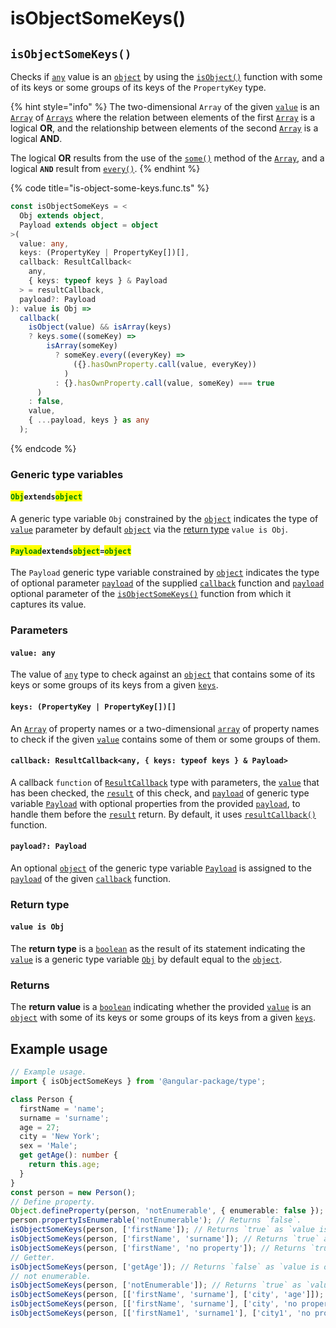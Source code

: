 # isObjectSomeKeys()

## `isObjectSomeKeys()`

Checks if [`any`](https://www.typescriptlang.org/docs/handbook/2/everyday-types.html#any) value is an [`object`](https://developer.mozilla.org/en-US/docs/Web/JavaScript/Reference/Global\_Objects/Object) by using the [`isObject()`](isobject.md) function with some of its keys or some groups of its keys of the `PropertyKey` type.

{% hint style="info" %}
The two-dimensional `Array` of the given [`value`](isobjectsomekeys.md#value-any) is an [`Array`](https://developer.mozilla.org/en-US/docs/Web/JavaScript/Reference/Global\_Objects/Array) of [`Arrays`](https://developer.mozilla.org/en-US/docs/Web/JavaScript/Reference/Global\_Objects/Array) where the relation between elements of the first [`Array`](https://developer.mozilla.org/en-US/docs/Web/JavaScript/Reference/Global\_Objects/Array) is a logical **OR**, and the relationship between elements of the second [`Array`](https://developer.mozilla.org/en-US/docs/Web/JavaScript/Reference/Global\_Objects/Array) is a logical **AND**.

The logical **OR** results from the use of the [`some()`](https://developer.mozilla.org/en-US/docs/Web/JavaScript/Reference/Global\_Objects/Array/some) method of the [`Array`](https://developer.mozilla.org/en-US/docs/Web/JavaScript/Reference/Global\_Objects/Array), and a logical **`AND`** result from [`every()`](https://developer.mozilla.org/en-US/docs/Web/JavaScript/Reference/Global\_Objects/Array/every).
{% endhint %}

{% code title="is-object-some-keys.func.ts" %}
```typescript
const isObjectSomeKeys = <
  Obj extends object,
  Payload extends object = object
>(
  value: any,
  keys: (PropertyKey | PropertyKey[])[],
  callback: ResultCallback<
    any,
    { keys: typeof keys } & Payload
  > = resultCallback,
  payload?: Payload
): value is Obj =>
  callback(
    isObject(value) && isArray(keys)
    ? keys.some((someKey) =>
        isArray(someKey)
          ? someKey.every((everyKey) =>
              ({}.hasOwnProperty.call(value, everyKey))
            )
          : {}.hasOwnProperty.call(value, someKey) === true
      )
    : false,
    value,
    { ...payload, keys } as any
  );
```
{% endcode %}

### Generic type variables

#### <mark style="color:green;">`Obj`</mark>`extends`<mark style="color:green;">`object`</mark>

A generic type variable `Obj` constrained by the [`object`](https://www.typescriptlang.org/docs/handbook/basic-types.html#object) indicates the type of [`value`](isobjectsomekeys.md#value-any) parameter by default [`object`](https://www.typescriptlang.org/docs/handbook/basic-types.html#object) via the [return type](isobjectsomekeys.md#return-type) `value is Obj`.

#### <mark style="color:green;">**`Payload`**</mark>**`extends`**<mark style="color:green;">**`object`**</mark>**`=`**<mark style="color:green;">**`object`**</mark>

The `Payload` generic type variable constrained by [`object`](https://www.typescriptlang.org/docs/handbook/basic-types.html#object) indicates the type of optional parameter [`payload`](../types/resultcallback.md#payload-payload) of the supplied [`callback`](isobjectsomekeys.md#callback-resultcallback-less-than-any-payload-greater-than) function and [`payload`](isobjectsomekeys.md#payload-payload) optional parameter of the [`isObjectSomeKeys()`](isobjectsomekeys.md#isobjectsomekeys) function from which it captures its value.

### Parameters

#### `value: any`

The value of [`any`](https://www.typescriptlang.org/docs/handbook/2/everyday-types.html#any) type to check against an [`object`](https://developer.mozilla.org/en-US/docs/Web/JavaScript/Reference/Global\_Objects/Object) that contains some of its keys or some groups of its keys from a given [`keys`](isobjectsomekeys.md#keys-propertykey-or-propertykey).

#### `keys: (PropertyKey | PropertyKey[])[]`

An [`Array`](https://developer.mozilla.org/en-US/docs/Web/JavaScript/Reference/Global\_Objects/Array) of property names or a two-dimensional [`array`](https://developer.mozilla.org/en-US/docs/Web/JavaScript/Reference/Global\_Objects/Array) of property names to check if the given [`value`](isobjectsomekeys.md#value-any) contains some of them or some groups of them.

#### `callback: ResultCallback<any, { keys: typeof keys } & Payload>`

A callback `function` of [`ResultCallback`](../types/resultcallback.md) type with parameters, the [`value`](isobjectsomekeys.md#value-any) that has been checked, the [`result`](../types/resultcallback.md#result-boolean) of this check, and [`payload`](../types/resultcallback.md#payload-payload) of generic type variable [`Payload`](isobjectsomekeys.md#payloadextendsobject) with optional properties from the provided [`payload`](isobjectsomekeys.md#payload-payload), to handle them before the [`result`](../types/resultcallback.md#result-boolean) return. By default, it uses [`resultCallback()`](../helper/resultcallback.md) function.

#### `payload?: Payload`

An optional [`object`](https://developer.mozilla.org/en-US/docs/Web/JavaScript/Reference/Global\_Objects/Object) of the generic type variable [`Payload`](isobjectsomekeys.md#payloadextendsobject) is assigned to the [`payload`](../types/resultcallback.md#payload-payload) of the given [`callback`](isobjectsomekeys.md#callback-resultcallback-less-than-any-payload-greater-than) function.

### Return type

#### `value is Obj`

The **return type** is a [`boolean`](https://www.typescriptlang.org/docs/handbook/basic-types.html#boolean) as the result of its statement indicating the [`value`](isobjectsomekeys.md#value-any) is a generic type variable [`Obj`](isobjectsomekeys.md#obj-extends-object) by default equal to the [`object`](https://www.typescriptlang.org/docs/handbook/basic-types.html#object).

### Returns

The **return value** is a [`boolean`](https://developer.mozilla.org/en-US/docs/Web/JavaScript/Reference/Global\_Objects/Boolean) indicating whether the provided [`value`](isobjectsomekeys.md#value-any) is an [`object`](https://developer.mozilla.org/en-US/docs/Web/JavaScript/Reference/Global\_Objects/Object) with some of its keys or some groups of its keys from a given [`keys`](isobjectsomekeys.md#keys-propertykey-or-propertykey).

## Example usage

```typescript
// Example usage.
import { isObjectSomeKeys } from '@angular-package/type';

class Person {
  firstName = 'name';
  surname = 'surname';
  age = 27;
  city = 'New York';
  sex = 'Male';
  get getAge(): number {
    return this.age;
  }
}
const person = new Person();
// Define property.
Object.defineProperty(person, 'notEnumerable', { enumerable: false });
person.propertyIsEnumerable('notEnumerable'); // Returns `false`.
isObjectSomeKeys(person, ['firstName']); // Returns `true` as `value is object`.
isObjectSomeKeys(person, ['firstName', 'surname']); // Returns `true` as `value is object`.
isObjectSomeKeys(person, ['firstName', 'no property']); // Returns `true` as `value is object`.
// Getter.
isObjectSomeKeys(person, ['getAge']); // Returns `false` as `value is object`.
// not enumerable.
isObjectSomeKeys(person, ['notEnumerable']); // Returns `true` as `value is object`.
isObjectSomeKeys(person, [['firstName', 'surname'], ['city', 'age']]); // Returns `true` as `value is object`.
isObjectSomeKeys(person, [['firstName', 'surname'], ['city', 'no property']]); // Returns `true` as `value is object`.
isObjectSomeKeys(person, [['firstName1', 'surname1'], ['city1', 'no property']]); // Returns `false` as `value is object`.
```

